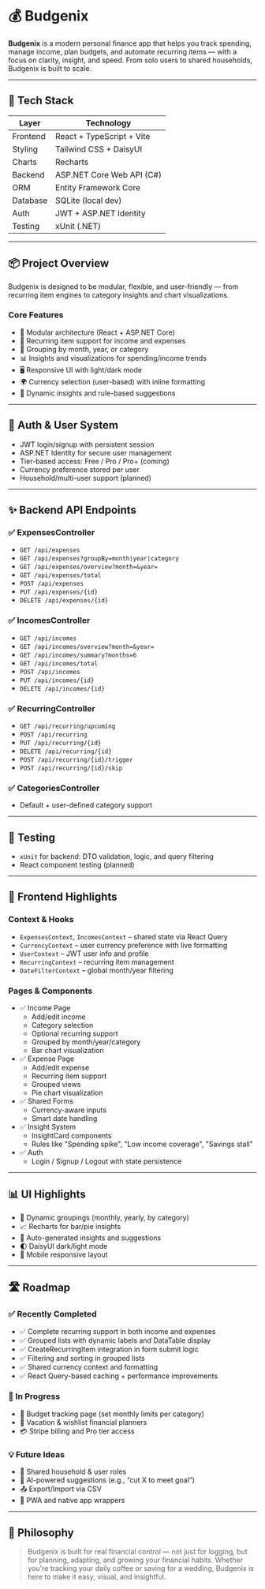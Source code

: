 # 💰 Budgenix 

**Budgenix** is a modern personal finance app that helps you track spending, manage income, plan budgets, and automate recurring items — with a focus on clarity, insight, and speed. From solo users to shared households, Budgenix is built to scale.

---

## 🚀 Tech Stack

| Layer       | Technology                  |
|-------------|-----------------------------|
| Frontend    | React + TypeScript + Vite   |
| Styling     | Tailwind CSS + DaisyUI      |
| Charts      | Recharts                    |
| Backend     | ASP.NET Core Web API (C#)   |
| ORM         | Entity Framework Core       |
| Database    | SQLite (local dev)          |
| Auth        | JWT + ASP.NET Identity      |
| Testing     | xUnit (.NET)                |

---

## 📦 Project Overview

Budgenix is designed to be modular, flexible, and user-friendly — from recurring item engines to category insights and chart visualizations.

### Core Features

- 🧩 Modular architecture (React + ASP.NET Core)
- 🔁 Recurring item support for income and expenses
- 📆 Grouping by month, year, or category
- 📊 Insights and visualizations for spending/income trends
- 🖥️ Responsive UI with light/dark mode
- 🌍 Currency selection (user-based) with inline formatting
- 🧠 Dynamic insights and rule-based suggestions

---

## 🔐 Auth & User System

- JWT login/signup with persistent session
- ASP.NET Identity for secure user management
- Tier-based access: Free / Pro / Pro+ (coming)
- Currency preference stored per user
- Household/multi-user support (planned)

---

## ✨ Backend API Endpoints

### ✅ ExpensesController

- `GET /api/expenses`
- `GET /api/expenses?groupBy=month|year|category`
- `GET /api/expenses/overview?month=&year=`
- `GET /api/expenses/total`
- `POST /api/expenses`
- `PUT /api/expenses/{id}`
- `DELETE /api/expenses/{id}`

### ✅ IncomesController

- `GET /api/incomes`
- `GET /api/incomes/overview?month=&year=`
- `GET /api/incomes/summary?months=6`
- `GET /api/incomes/total`
- `POST /api/incomes`
- `PUT /api/incomes/{id}`
- `DELETE /api/incomes/{id}`

### ✅ RecurringController

- `GET /api/recurring/upcoming`
- `POST /api/recurring`
- `PUT /api/recurring/{id}`
- `DELETE /api/recurring/{id}`
- `POST /api/recurring/{id}/trigger`
- `POST /api/recurring/{id}/skip`

### ✅ CategoriesController

- Default + user-defined category support

---

## 🧪 Testing

- `xUnit` for backend: DTO validation, logic, and query filtering
- React component testing (planned)

---

## 🧩 Frontend Highlights

### Context & Hooks

- `ExpensesContext`, `IncomesContext` – shared state via React Query
- `CurrencyContext` – user currency preference with live formatting
- `UserContext` – JWT user info and profile
- `RecurringContext` – recurring item management
- `DateFilterContext` – global month/year filtering

### Pages & Components

- ✅ Income Page
  - Add/edit income
  - Category selection
  - Optional recurring support
  - Grouped by month/year/category
  - Bar chart visualization
- ✅ Expense Page
  - Add/edit expense
  - Recurring item support
  - Grouped views
  - Pie chart visualization
- ✅ Shared Forms
  - Currency-aware inputs
  - Smart date handling
- ✅ Insight System
  - InsightCard components
  - Rules like "Spending spike", "Low income coverage", "Savings stall"
- ✅ Auth
  - Login / Signup / Logout with state persistence

---

## 📊 UI Highlights

- 📅 Dynamic groupings (monthly, yearly, by category)
- 📈 Recharts for bar/pie insights
- 🧠 Auto-generated insights and suggestions
- 🌓 DaisyUI dark/light mode
- 📱 Mobile responsive layout

---

## 🛣 Roadmap

### ✅ Recently Completed

- ✅ Complete recurring support in both income and expenses
- ✅ Grouped lists with dynamic labels and DataTable display
- ✅ CreateRecurringItem integration in form submit logic
- ✅ Filtering and sorting in grouped lists
- ✅ Shared currency context and formatting
- ✅ React Query-based caching + performance improvements

### 🔨 In Progress

- 🧮 Budget tracking page (set monthly limits per category)
- 📅 Vacation & wishlist financial planners
- 💳 Stripe billing and Pro tier access

### 💡 Future Ideas

- 🤝 Shared household & user roles
- 🧠 AI-powered suggestions (e.g., “cut X to meet goal”)
- 📤 Export/Import via CSV
- 📲 PWA and native app wrappers

---

## 🧠 Philosophy

> Budgenix is built for real financial control — not just for logging, but for planning, adapting, and growing your financial habits. Whether you're tracking your daily coffee or saving for a wedding, Budgenix is here to make it easy, visual, and insightful.
